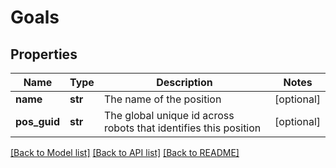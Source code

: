 # Goals

## Properties
Name | Type | Description | Notes
------------ | ------------- | ------------- | -------------
**name** | **str** | The name of the position | [optional] 
**pos_guid** | **str** | The global unique id across robots that identifies this position | [optional] 

[[Back to Model list]](../README.md#documentation-for-models) [[Back to API list]](../README.md#documentation-for-api-endpoints) [[Back to README]](../README.md)

